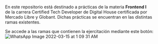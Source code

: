 En este repositorio está destinado a prácticas de la materia <strong>Frontend I</strong> <br>de la carrera Certified Tech Developer de Digital House certificada por Mercado Libre y Globant. Dichas prácticas se encuentran en las distintas ramas existentes.

Se accede a las ramas que contienen la ejercitación mediante este botón:
![WhatsApp Image 2022-03-15 at 1 09 31 AM](https://user-images.githubusercontent.com/81116683/158304687-fcc434da-b577-4323-b535-87bd2ca6ad58.jpeg)
